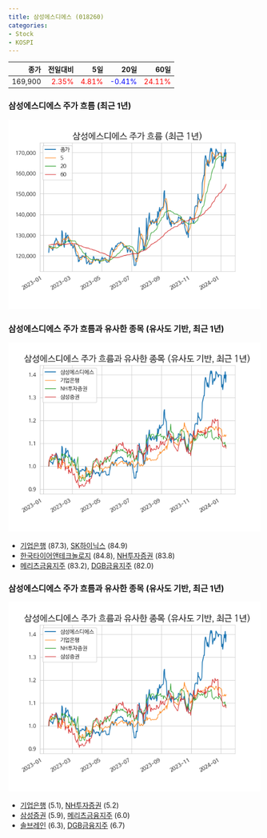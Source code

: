 ```yaml
---
title: 삼성에스디에스 (018260)
categories:
- Stock
- KOSPI
---
```


|종가|전일대비|5일|20일|60일|
|---:|-------:|--:|---:|---:|
|169,900|<span style="color: red">2.35%</span>|<span style="color: red">4.81%</span>|<span style="color: blue">-0.41%</span>|<span style="color: red">24.11%</span>|

<!-- more -->
### 삼성에스디에스 주가 흐름 (최근 1년)
![018260](/assets/images/stock/018260.png)


### 삼성에스디에스 주가 흐름과 유사한 종목 (유사도 기반, 최근 1년)
![018260](/assets/images/stock/018260_sim.png)

- [기업은행](/024110/) (87.3), [SK하이닉스](/000660/) (84.9)
- [한국타이어앤테크놀로지](/161390/) (84.8), [NH투자증권](/005940/) (83.8)
- [메리츠금융지주](/138040/) (83.2), [DGB금융지주](/139130/) (82.0)


### 삼성에스디에스 주가 흐름과 유사한 종목 (유사도 기반, 최근 1년)
![018260](/assets/images/stock/018260_sim.png)

- [기업은행](/024110/) (5.1), [NH투자증권](/005940/) (5.2)
- [삼성증권](/016360/) (5.9), [메리츠금융지주](/138040/) (6.0)
- [솔브레인](/357780/) (6.3), [DGB금융지주](/139130/) (6.7)